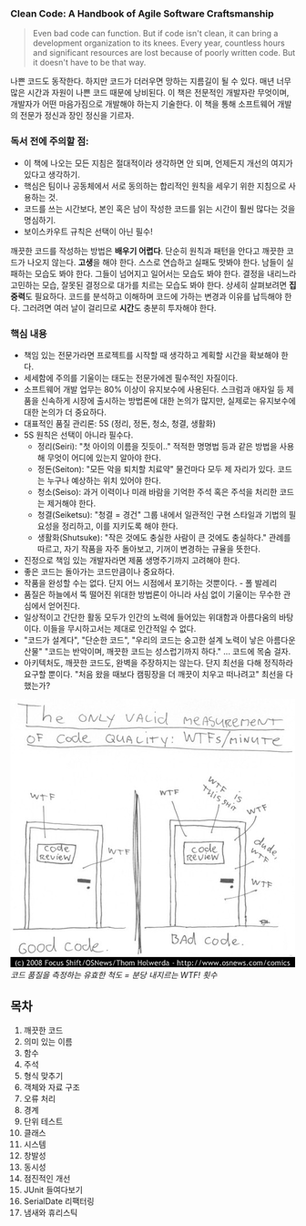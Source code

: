 ### Clean Code: A Handbook of Agile Software Craftsmanship

> Even bad code can function. But if code isn't clean, it can bring a development organization to its knees. Every year, countless hours and significant resources are lost because of poorly written code. But it doesn't have to be that way.

나쁜 코드도 동작한다. 하지만 코드가 더러우면 망하는 지름길이 될 수 있다. 매년 너무 많은 시간과 자원이 나쁜 코드 때문에 낭비된다. 이 책은 전문적인 개발자란 무엇이며, 개발자가 어떤 마음가짐으로 개발해야 하는지 기술한다. 이 책을 통해 소프트웨어 개발의 전문가 정신과 장인 정신을 기르자.

### 독서 전에 주의할 점:

- 이 책에 나오는 모든 지침은 절대적이라 생각하면 안 되며, 언제든지 개선의 여지가 있다고 생각하기.
- 핵심은 팀이나 공동체에서 서로 동의하는 합리적인 원칙을 세우기 위한 지침으로 사용하는 것.
- 코드를 쓰는 시간보다, 본인 혹은 남이 작성한 코드를 읽는 시간이 훨씬 많다는 것을 명심하기.
- 보이스카우트 규칙은 선택이 아닌 필수!

깨끗한 코드를 작성하는 방법은 **배우기 어렵다**. 단순히 원칙과 패턴을 안다고 깨끗한 코드가 나오지 않는다. **고생**을 해야 한다. 스스로 연습하고 실패도 맛봐야 한다. 남들이 실패하는 모습도 봐야 한다. 그들이 넘어지고 일어서는 모습도 봐야 한다. 결정을 내리느라 고민하는 모습, 잘못된 결정으로 대가를 치르는 모습도 봐야 한다. 상세히 살펴보려면 **집중력**도 필요하다. 코드를 분석하고 이해하며 코드에 가하는 변경과 이유를 납득해야 한다. 그러려면 여러 날이 걸리므로 **시간**도 충분히 투자해야 한다.

### 핵심 내용

- 책임 있는 전문가라면 프로젝트를 시작할 때 생각하고 계획할 시간을 확보해야 한다.
- 세세함에 주의를 기울이는 태도는 전문가에겐 필수적인 자질이다.
- 소프트웨어 개발 업무는 80% 이상이 유지보수에 사용된다. 스크럼과 애자일 등 제품을 신속하게 시장에 출시하는 방법론에 대한 논의가 많지만, 실제로는 유지보수에 대한 논의가 더 중요하다.
- 대표적인 품질 관리론: 5S (정리, 정돈, 청소, 청결, 생활화)
- 5S 원칙은 선택이 아니라 필수다.
  - 정리(Seiri): "첫 아이의 이름을 짓듯이.." 적적한 명명법 등과 같은 방법을 사용해 무엇이 어디에 있는지 알아야 한다.
  - 정돈(Seiton): "모든 악을 퇴치할 치료약" 물건마다 모두 제 자리가 있다. 코드는 누구나 예상하는 위치 있어야 한다.
  - 청소(Seiso): 과거 이력이나 미래 바람을 기억한 주석 혹은 주석을 처리한 코드는 제거해야 한다.
  - 청결(Seiketsu): "청결 = 경건" 그룹 내에서 일관적인 구현 스타일과 기법의 필요성을 정리하고, 이를 지키도록 해야 한다.
  - 생활화(Shutsuke): "작은 것에도 충실한 사람이 큰 것에도 충실하다." 관례를 따르고, 자기 작품을 자주 돌아보고, 기꺼이 변경하는 규율을 뜻한다.
- 진정으로 책임 있는 개발자라면 제품 생명주기까지 고려해야 한다.
- 좋은 코드는 돌아가는 코드만큼이나 중요하다.
- 작품을 완성할 수는 없다. 단지 어느 시점에서 포기하는 것뿐이다. - 폴 발레리
- 품질은 하늘에서 뚝 떨어진 위대한 방법론이 아니라 사심 없이 기울이는 무수한 관심에서 얻어진다.
- 일상적이고 간단한 활동 모두가 인간의 노력에 들어있는 위대함과 아름다움의 바탕이다. 이들을 무시하고서는 제대로 인간적일 수 없다.
- "코드가 설계다", "단순한 코드", "우리의 코드는 숭고한 설계 노력이 낳은 아름다운 산물" "코드는 반악이며, 깨끗한 코드는 성스럽기까지 하다." ... 코드에 목숨 걸자.
- 아키텍처도, 깨끗한 코드도, 완벽을 주장하지는 않는다. 단지 최선을 다해 정직하라 요구할 뿐이다. "처음 왔을 때보다 캠핑장을 더 깨끗이 치우고 떠나려고" 최선을 다했는가?

![좋은 코드와 나쁜 코드](/hong/img/clean-code/wtfm.jpg) <br/>
_코드 품질을 측정하는 유효한 척도 = 분당 내지르는 WTF! 횟수_

## 목차

1. 깨끗한 코드
2. 의미 있는 이름
3. 함수
4. 주석
5. 형식 맞추기
6. 객체와 자료 구조
7. 오류 처리
8. 경계
9. 단위 테스트
10. 클래스
11. 시스템
12. 창발성
13. 동시성
14. 점진적인 개선
15. JUnit 들여다보기
16. SerialDate 리팩터링
17. 냄새와 휴리스틱
